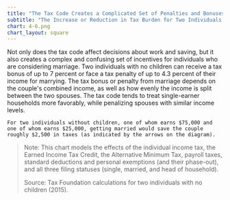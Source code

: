 ```yaml
---
title: "The Tax Code Creates a Complicated Set of Penalties and Bonuses for Marriage"
subtitle: "The Increase or Reduction in Tax Burden for Two Individuals Who Marry (2015)"
chart: 4-6.png
chart_layout: square
---
```

Not only does the tax code affect decisions about work and saving, but it also creates a complex and confusing set of incentives for individuals who are considering marriage. Two individuals with no children can receive a tax bonus of up to 7 percent or face a tax penalty of up to 4.3 percent of their income for marrying. The tax bonus or penalty from marriage depends on the couple's combined income, as well as how evenly the income is split between the two spouses. The tax code tends to treat single-earner households more favorably, while penalizing spouses with similar income levels.						

```
For two individuals without children, one of whom earns $75,000 and one of whom earns $25,000, getting married would save the couple roughly $2,500 in taxes (as indicated by the arrows on the diagram).
```			

> Note: This chart models the effects of the individual income tax, the Earned Income Tax Credit, the Alternative Minimum Tax, payroll taxes, standard deductions and personal exemptions (and their phase-out), and all three filing statuses (single, married, and head of household).
>				
> Source: Tax Foundation calculations for two individuals with no children (2015).
